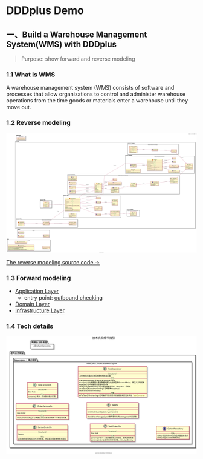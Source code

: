 # DDDplus Demo

## 一、Build a Warehouse Management System(WMS) with DDDplus

>Purpose: show forward and reverse modeling

### 1.1 What is WMS

A warehouse management system (WMS) consists of software and processes that allow organizations to control and administer warehouse operations from the time goods or materials enter a warehouse until they move out.

### 1.2 Reverse modeling

![](/doc/wms.svg)

[The reverse modeling source code ->](reverse/WmsReverseModelingTest.java)

### 1.3 Forward modeling

- [Application Layer](wms/application/)
   - entry point: [outbound checking](wms/application/service/CheckingAppService.java)
- [Domain Layer](wms/domain/)
- [Infrastructure Layer](wms/infrastructure/)

### 1.4 Tech details

![](/doc/tech.svg)

